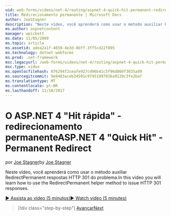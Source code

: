 ```yaml
---
uid: web-forms/videos/net-4/routing/aspnet-4-quick-hit-permanent-redirect
title: Redirecionamento permanente | Microsoft Docs
author: JoeStagner
description: "Neste vídeo, você aprenderá como usar o método auxiliar RedirectPermanent respostas HTTP 301 do problema."
ms.author: aspnetcontent
manager: wpickett
ms.date: 11/05/2009
ms.topic: article
ms.assetid: adea2a1f-4650-4e3d-8bff-3ff5cd22f895
ms.technology: dotnet-webforms
ms.prod: .net-framework
msc.legacyurl: /web-forms/videos/net-4/routing/aspnet-4-quick-hit-permanent-redirect
msc.type: video
ms.openlocfilehash: 076294f2ceafe927cd96b41c5f96d860f3035a99
ms.sourcegitcommit: 9a9483aceb34591c97451997036a9120c3fe2baf
ms.translationtype: MT
ms.contentlocale: pt-BR
ms.lasthandoff: 11/10/2017
---
```

<a name="aspnet-4-quick-hit---permanent-redirect"></a><span data-ttu-id="d4e34-103">O ASP.NET 4 "Hit rápida" - redirecionamento permanente</span><span class="sxs-lookup"><span data-stu-id="d4e34-103">ASP.NET 4 "Quick Hit" - Permanent Redirect</span></span>
====================
<span data-ttu-id="d4e34-104">por [Joe Stagner](https://github.com/JoeStagner)</span><span class="sxs-lookup"><span data-stu-id="d4e34-104">by [Joe Stagner](https://github.com/JoeStagner)</span></span>

<span data-ttu-id="d4e34-105">Neste vídeo, você aprenderá como usar o método auxiliar RedirectPermanent respostas HTTP 301 do problema.</span><span class="sxs-lookup"><span data-stu-id="d4e34-105">In this video you will learn how to use the RedirectPermanent helper method to issue HTTP 301 responses.</span></span> 

[<span data-ttu-id="d4e34-106">&#9654; Assista ao vídeo (5 minutos)</span><span class="sxs-lookup"><span data-stu-id="d4e34-106">&#9654; Watch video (5 minutes)</span></span>](https://channel9.msdn.com/Blogs/ASP-NET-Site-Videos/aspnet-4-quick-hit-permanent-redirect)

>[!div class="step-by-step"]
[<span data-ttu-id="d4e34-107">Avançar</span><span class="sxs-lookup"><span data-stu-id="d4e34-107">Next</span></span>](aspnet-4-quick-hit-imperative-webforms-routing.md)
